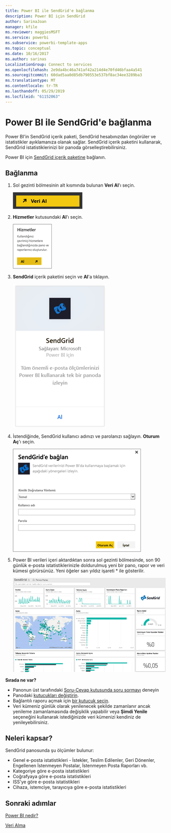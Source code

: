 ```yaml
---
title: Power BI ile SendGrid'e bağlanma
description: Power BI için SendGrid
author: SarinaJoan
manager: kfile
ms.reviewer: maggiesMSFT
ms.service: powerbi
ms.subservice: powerbi-template-apps
ms.topic: conceptual
ms.date: 10/16/2017
ms.author: sarinas
LocalizationGroup: Connect to services
ms.openlocfilehash: 2e9da4bc46a741af42a214d4e70fd46bfaa4a541
ms.sourcegitcommit: 60dad5aa0d85db790553e537bf8ac34ee3289ba3
ms.translationtype: MT
ms.contentlocale: tr-TR
ms.lasthandoff: 05/29/2019
ms.locfileid: "61152063"
---
```

# <a name="connect-to-sendgrid-with-power-bi"></a>Power BI ile SendGrid'e bağlanma
Power BI'in SendGrid içerik paketi, SendGrid hesabınızdan öngörüler ve istatistikler ayıklamanıza olanak sağlar. SendGrid içerik paketini kullanarak, SendGrid istatistiklerinizi bir panoda görselleştirebilirsiniz.

Power BI için [SendGrid içerik paketine](https://app.powerbi.com/getdata/services/sendgrid) bağlanın.

## <a name="how-to-connect"></a>Bağlanma
1. Sol gezinti bölmesinin alt kısmında bulunan **Veri Al**'ı seçin.
   
   ![](media/service-connect-to-sendgrid/pbi_getdata.png) 
2. **Hizmetler** kutusundaki **Al**'ı seçin.
   
   ![](media/service-connect-to-sendgrid/pbi_getservices.png) 
3. **SendGrid** içerik paketini seçin ve **Al**'a tıklayın.
   
   ![](media/service-connect-to-sendgrid/sendgrid.png) 
4. İstendiğinde, SendGrid kullanıcı adınızı ve parolanızı sağlayın. **Oturum Aç**'ı seçin.
   
   ![](media/service-connect-to-sendgrid/pbi_sendgridsignin.png)
5. Power BI verileri içeri aktardıktan sonra sol gezinti bölmesinde, son 90 günlük e-posta istatistiklerinizle doldurulmuş yeni bir pano, rapor ve veri kümesi görürsünüz. Yeni öğeler sarı yıldız işareti \* ile gösterilir.
   
   ![](media/service-connect-to-sendgrid/pbi_sendgriddash.png)

**Sırada ne var?**

* Panonun üst tarafındaki [Soru-Cevap kutusunda soru sormayı](consumer/end-user-q-and-a.md) deneyin
* Panodaki [kutucukları değiştirin](service-dashboard-edit-tile.md).
* Bağlantılı raporu açmak için [bir kutucuk seçin](consumer/end-user-tiles.md).
* Veri kümeniz günlük olarak yenilenecek şekilde zamanlanır ancak yenileme zamanlamasında değişiklik yapabilir veya **Şimdi Yenile** seçeneğini kullanarak istediğinizde veri kümenizi kendiniz de yenileyebilirsiniz.

## <a name="whats-included"></a>Neleri kapsar?
SendGrid panosunda şu ölçümler bulunur:

* Genel e-posta istatistikleri - İstekler, Teslim Edilenler, Geri Dönenler, Engellenen İstenmeyen Postalar, İstenmeyen Posta Raporları vb.
* Kategoriye göre e-posta istatistikleri
* Coğrafyaya göre e-posta istatistikleri
* ISS'ye göre e-posta istatistikleri
* Cihaza, istemciye, tarayıcıya göre e-posta istatistikleri

## <a name="next-steps"></a>Sonraki adımlar
[Power BI nedir?](power-bi-overview.md)

[Veri Alma](service-get-data.md)

